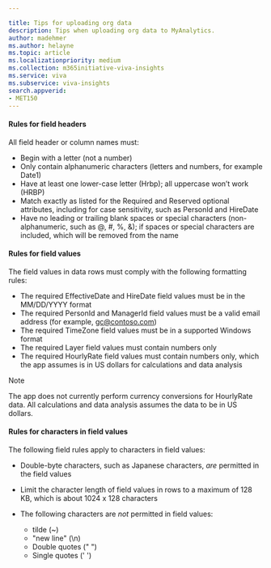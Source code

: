 ```yaml
---

title: Tips for uploading org data
description: Tips when uploading org data to MyAnalytics. 
author: madehmer
ms.author: helayne
ms.topic: article
ms.localizationpriority: medium
ms.collection: m365initiative-viva-insights 
ms.service: viva 
ms.subservice: viva-insights 
search.appverid: 
- MET150 
---
```

#### Rules for field headers

All field header or column names must:

* Begin with a letter (not a number)
* Only contain alphanumeric characters (letters and numbers, for example Date1)
* Have at least one lower-case letter (Hrbp); all uppercase won’t work (HRBP)
* Match exactly as listed for the Required and Reserved optional attributes, including for case sensitivity, such as PersonId and HireDate
* Have no leading or trailing blank spaces or special characters (non-alphanumeric, such as @, #, %, &); if spaces or special characters are included, which will be removed from the name

#### Rules for field values

The field values in data rows must comply with the following formatting rules:

* The required EffectiveDate and HireDate field values must be in the MM/DD/YYYY format
* The required PersonId and ManagerId field values must be a valid email address (for example, gc@contoso.com)
* The required TimeZone field values must be in a supported Windows format
* The required Layer field values must contain numbers only
* The required HourlyRate field values must contain numbers only, which the app assumes is in US dollars for calculations and data analysis

>[!Note]
>The app does not currently perform currency conversions for HourlyRate data. All calculations and data analysis assumes the data to be in US dollars.

#### Rules for characters in field values

The following field rules apply to characters in field values:

* Double-byte characters, such as Japanese characters, _are_ permitted in the field values
* Limit the character length of field values in rows to a maximum of 128 KB, which is about 1024 x 128 characters
* The following characters are _not_ permitted in field values:

  * tilde (~)
  * "new line" (\n)
  * Double quotes (" ")
  * Single quotes (' ')

<!-- FORMERLY HERE: 
* No accent marks (á)
* No short or long dashes (-, --)
* No commas (,)  -->
